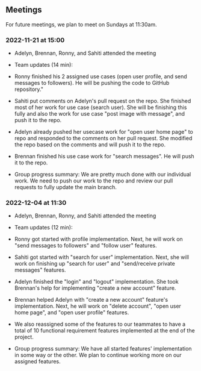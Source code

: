 ## Meetings

For future meetings, we plan to meet on Sundays at 11:30am.

### 2022-11-21 at 15:00
- Adelyn, Brennan, Ronny, and Sahiti attended the meeting

- Team updates (14 min):
- Ronny finished his 2 assigned use cases (open user profile, and send messages to followers). He will be pushing the code to GitHub repository."
- Sahiti put comments on Adelyn's pull request on the repo. She finished most of her work for use case (search user). She will be finishing this fully and also the work for use case "post image with message", and push it to the repo.
- Adelyn already pushed her usecase work for "open user home page" to repo and responded to the comments on her pull request. She modified the repo based on the comments and will push it to the repo.
- Brennan finished his use case work for "search messages". He will push it to the repo.

- Group progress summary: We are pretty much done with our individual work. We need to push our work to the repo and review our pull requests to fully update the main branch. 


### 2022-12-04 at 11:30
- Adelyn, Brennan, Ronny, and Sahiti attended the meeting

- Team updates (12 min):
- Ronny got started with profile implementation. Next, he will work on "send messages to followers" and "follow user" features.
- Sahiti got started with "search for user" implementation. Next, she will work on finishing up "search for user" and "send/receive private messages" features.
- Adelyn finished the "login" and "logout" implementation. She took Brennan's help for implementing "create a new account" feature.
- Brennan helped Adelyn with "create a new account" feature's implementation. Next, he will work on "delete account", "open user home page", and "open user profile" features.
- We also reassigned some of the features to our teammates to have a total of 10 functional requirement features implemented at the end of the project.  

- Group progress summary: We have all started features' implementation in some way or the other. We plan to continue working more on our assigned features.
